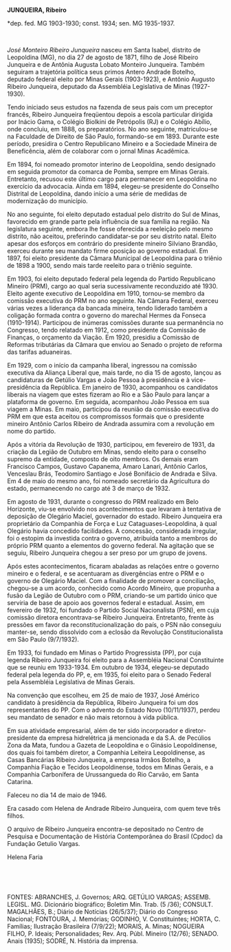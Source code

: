 **JUNQUEIRA, Ribeiro**

\*dep. fed. MG 1903-1930; const. 1934; sen. MG 1935-1937.

 

*José Monteiro Ribeiro Junqueira* nasceu em Santa Isabel, distrito de
Leopoldina (MG), no dia 27 de agosto de 1871, filho de José Ribeiro
Junqueira e de Antônia Augusta Lobato Monteiro Junqueira. Também
seguiram a trajetória política seus primos Antero Andrade Botelho,
deputado federal eleito por Minas Gerais (1903-1923), e Antônio Augusto
Ribeiro Junqueira, deputado da Assembléia Legislativa de Minas
(1927-1930).

Tendo iniciado seus estudos na fazenda de seus pais com um preceptor
francês, Ribeiro Junqueira freqüentou depois a escola particular
dirigida por Inácio Gama, o Colégio Biolkini de Petrópolis (RJ) e o
Colégio Abílio, onde concluiu, em 1888, os preparatórios. No ano
seguinte, matriculou-se na Faculdade de Direito de São Paulo,
formando-se em 1893. Durante este período, presidira o Centro
Republicano Mineiro e a Sociedade Mineira de Beneficência, além de
colaborar com o jornal Minas Acadêmica.

Em 1894, foi nomeado promotor interino de Leopoldina, sendo designado em
seguida promotor da comarca de Pomba, sempre em Minas Gerais.
Entretanto, recusou este último cargo para permanecer em Leopoldina no
exercício da advocacia. Ainda em 1894, elegeu-se presidente do Conselho
Distrital de Leopoldina, dando início a uma série de medidas de
modernização do município.

No ano seguinte, foi eleito deputado estadual pelo distrito do Sul de
Minas, favorecido em grande parte pela influência de sua família na
região. Na legislatura seguinte, embora lhe fosse oferecida a reeleição
pelo mesmo distrito, não aceitou, preferindo candidatar-se por seu
distrito natal. Eleito apesar dos esforços em contrário do presidente
mineiro Silviano Brandão, exerceu durante seu mandato firme oposição ao
governo estadual. Em 1897, foi eleito presidente da Câmara Municipal de
Leopoldina para o triênio de 1898 a 1900, sendo mais tarde reeleito para
o triênio seguinte.

Em 1903, foi eleito deputado federal pela legenda do Partido Republicano
Mineiro (PRM), cargo ao qual seria sucessivamente reconduzido até 1930.
Eleito agente executivo de Leopoldina em 1910, tornou-se membro da
comissão executiva do PRM no ano seguinte. Na Câmara Federal, exerceu
várias vezes a liderança da bancada mineira, tendo liderado também a
coligação formada contra o governo do marechal Hermes da Fonseca
(1910-1914). Participou de inúmeras comissões durante sua permanência no
Congresso, tendo relatado em 1912, como presidente da Comissão de
Finanças, o orçamento da Viação. Em 1920, presidiu a Comissão de
Reformas tributárias da Câmara que enviou ao Senado o projeto de reforma
das tarifas aduaneiras.

Em 1929, com o início da campanha liberal, ingressou na comissão
executiva da Aliança Liberal que, mais tarde, no dia 15 de agosto,
lançou as candidaturas de Getúlio Vargas e João Pessoa à presidência e à
vice-presidência da República. Em janeiro de 1930, acompanhou os
candidatos liberais na viagem que estes fizeram ao Rio e a São Paulo
para lançar a plataforma de governo. Em seguida, acompanhou João Pessoa
em sua viagem a Minas. Em maio, participou da reunião da comissão
executiva do PRM em que esta aceitou os compromissos formais que o
presidente mineiro Antônio Carlos Ribeiro de Andrada assumira com a
revolução em nome do partido.

Após a vitória da Revolução de 1930, participou, em fevereiro de 1931,
da criação da Legião de Outubro em Minas, sendo eleito para o conselho
supremo da entidade, composto de oito membros. Os demais eram Francisco
Campos, Gustavo Capanema, Amaro Lanari, Antônio Carlos, Venceslau Brás,
Teodomiro Santiago e José Bonifácio de Andrada e Silva. Em 4 de maio do
mesmo ano, foi nomeado secretário da Agricultura do estado, permanecendo
no cargo até 3 de março de 1932.

Em agosto de 1931, durante o congresso do PRM realizado em Belo
Horizonte, viu-se envolvido nos acontecimentos que levaram à tentativa
de deposição de Olegário Maciel, governador do estado. Ribeiro Junqueira
era proprietário da Companhia de Força e Luz Cataguases-Leopoldina, à
qual Olegário havia concedido facilidades. A concessão, considerada
irregular, foi o estopim da investida contra o governo, atribuída tanto
a membros do próprio PRM quanto a elementos do governo federal. Na
agitação que se seguiu, Ribeiro Junqueira chegou a ser preso por um
grupo de jovens.

Após estes acontecimentos, ficaram abaladas as relações entre o governo
mineiro e o federal, e se acentuaram as divergências entre o PRM e o
governo de Olegário Maciel. Com a finalidade de promover a conciliação,
chegou-se a um acordo, conhecido como Acordo Mineiro, que propunha a
fusão da Legião de Outubro com o PRM, criando-se um partido único que
serviria de base de apoio aos governos federal e estadual. Assim, em
fevereiro de 1932, foi fundado o Partido Social Nacionalista (PSN), em
cuja comissão diretora encontrava-se Ribeiro Junqueira. Entretanto,
frente às pressões em favor da reconstitucionalização do país, o PSN não
conseguiu manter-se, sendo dissolvido com a eclosão da Revolução
Constitucionalista em São Paulo (9/7/1932).

Em 1933, foi fundado em Minas o Partido Progressista (PP), por cuja
legenda Ribeiro Junqueira foi eleito para a Assembléia Nacional
Constituinte que se reuniu em 1933-1934. Em outubro de 1934, elegeu-se
deputado federal pela legenda do PP, e, em 1935, foi eleito para o
Senado Federal pela Assembléia Legislativa de Minas Gerais.

Na convenção que escolheu, em 25 de maio de 1937, José Américo candidato
à presidência da República, Ribeiro Junqueira foi um dos representantes
do PP. Com o advento do Estado Novo (10/11/1937), perdeu seu mandato de
senador e não mais retornou à vida pública.

Em sua atividade empresarial, além de ter sido incorporador e
diretor-presidente da empresa hidrelétrica já mencionada e da S.A. de
Pecúlios Zona da Mata, fundou a Gazeta de Leopoldina e o Ginásio
Leopoldinense, dos quais foi também diretor, a Companhia Leiteira
Leopoldinense, as Casas Bancárias Ribeiro Junqueira, a empresa Irmãos
Botelho, a Companhia Fiação e Tecidos Leopoldinense, todos em Minas
Gerais, e a Companhia Carbonífera de Urussangueda do Rio Carvão, em
Santa Catarina.

Faleceu no dia 14 de maio de 1946.

Era casado com Helena de Andrade Ribeiro Junqueira, com quem teve três
filhos.

O arquivo de Ribeiro Junqueira encontra-se depositado no Centro de
Pesquisa e Documentação de História Contemporânea do Brasil (Cpdoc) da
Fundação Getulio Vargas.

Helena Faria

 

 

FONTES: ABRANCHES, J. Governos; ARQ. GETÚLIO VARGAS; ASSEMB. LEGISL. MG.
Dicionário biográfico; Boletim Min. Trab. (5 /36); CONSULT. MAGALHÃES,
B.; Diário de Notícias (26/5/37); Diário do Congresso Nacional;
FONTOURA, J. Memórias; GODINHO, V. Constituintes; HORTA, C. Famílias;
Ilustração Brasileira (7/9/22); MORAIS, A. Minas; NOGUEIRA FILHO, P.
Ideais; Personalidades; Rev. Arq. Públ. Mineiro (12/76); SENADO. Anais
(1935); SODRÉ, N. História da imprensa.

 
